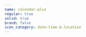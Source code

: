 ```yaml
---
name: calendar-plus
regular: true
solid: true
brand: false
icon_category: date-time-&-location
---
```

